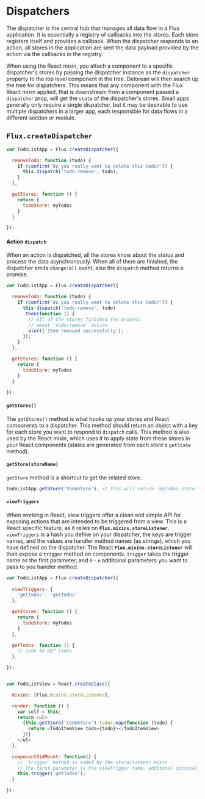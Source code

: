# Dispatchers

The dispatcher is the central hub that manages all data flow in a Flux application.
It is essentially a registry of callbacks into the stores. Each store registers
itself and provides a callback. When the dispatcher responds to an action,
all stores in the application are sent the data payload provided by the
action via the callbacks in the registry.

When using the React mixin, you attach a component to a specific
dispatcher's stores by passing the dispatcher instance as the `dispatcher` property
to the top level component in the tree. Delorean will then search up the tree for
dispatchers. This means that any component with the Flux React mixin applied,
that is downstream from a component passed a `dispatcher` prop, will get the
`state` of the dispatcher's stores. Small apps generally only require a single
dispatcher, but it may be desirable to use multiple dispatchers in a larger app,
each responsible for data flows in a different section or module.

## `Flux.createDispatcher`

```js
var TodoListApp = Flux.createDispatcher({

  removeTodo: function (todo) {
    if (confirm('Do you really want to delete this todo?')) {
      this.dispatch('todo:remove', todo);
    }
  },

  getStores: function () {
    return {
      todoStore: myTodos
    }
  }

});
```

#### Action `dispatch`

When an action is dispatched, all the stores know about the status and
process the data asynchronously. When all of them are finished, the dispatcher
emits `change:all` event, also the `dispatch` method returns a promise.

```js
var TodoListApp = Flux.createDispatcher({

  removeTodo: function (todo) {
    if (confirm('Do you really want to delete this todo?')) {
      this.dispatch('todo:remove', todo)
      .then(function () {
        // All of the stores finished the process
        // about 'todo:remove' action
        alert('Item removed successfully');
      });
    }
  },

  getStores: function () {
    return {
      todoStore: myTodos
    }
  }

});
```

#### `getStores()`

The `getStores()` method is what hooks up your stores and React components to a dispatcher. This method should return an
object with a key for each store you want to respond to `dispatch` calls. This method is also used by
the React mixin, which uses it to apply state from these stores in your React components (states are
generated from each store's `getState` method).


#### `getStore(storeName)`

`getStore` method is a shortcut to get the related store.

```js
TodoListApp.getStore('todoStore'); // This will return `myTodos.store`
```

#### `viewTriggers`

When working in React, view triggers offer a clean and simple API for exposing actions that are intended to be triggered 
from a view. This is a React specific feature, as it relies on **`Flux.mixins.storeListener`**. `viewTriggers` is a hash you define on your dispatcher, the keys are trigger names, and the values are handler method names (as strings), which you have defined on the dispatcher. The React **`Flux.mixins.storeListener`** will then expose a `trigger` method on components.
`trigger` takes the trigger name as the first parameter, and `0` - `n` additoinal parameters you want to pass to you handler
method.


```js
var TodoListApp = Flux.createDispatcher({
  
  viewTriggers: {
    'getTodos': 'getTodos'
  },

  getStores: function () {
    return {
      todoStore: myTodos
    }
  },

  getTodos: function () {
    // code to GET todos 
  },

});


var TodoListView = React.createClass({

  mixins: [Flux.mixins.storeListener],

  render: function () {
    var self = this;
    return <ul>
      {this.getStore('todoStore').todos.map(function (todo) {
        return <TodoItemView todo={todo}></TodoItemView>
      })}
    </ul>
  },

  componentDidMount: function() {
    // `trigger` method is added by the storeListener mixin
    // The first parameter is the viewTrigger name, additonal optional parameters can be passed after that
    this.trigger('getTodos');
  }

});

```


